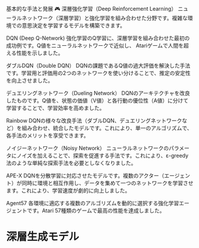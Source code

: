 基本的な手法と発展 🎮
深層強化学習（Deep Reinforcement Learning）
ニューラルネットワーク（深層学習）と強化学習を組み合わせた分野です。複雑な環境での意思決定を学習するモデルを構築できます。

DQN (Deep Q-Network)
強化学習のQ学習に、深層学習を組み合わせた最初の成功例です。Q値をニューラルネットワークで近似し、 Atariゲームで人間を超える性能を示しました。

ダブルDQN（Double DQN）
DQNの課題であるQ値の過大評価を解決した手法です。学習用と評価用の2つのネットワークを使い分けることで、推定の安定性を向上させました。

デュエリングネットワーク（Dueling Network）
DQNのアーキテクチャを改良したものです。Q値を、状態の価値（V値）と各行動の優位性（A値）に分けて学習することで、学習効率を高めました。

Rainbow
DQNの様々な改良手法（ダブルDQN、デュエリングネットワークなど）を組み合わせ、統合したモデルです。これにより、単一のアルゴリズムで、各手法のメリットを享受できます。

ノイジーネットワーク（Noisy Network）
ニューラルネットワークのパラメータにノイズを加えることで、探索を促進する手法です。これにより、ε-greedy法のような単純な探索手法を必要としなくなりました。

APE-X
DQNを分散学習に対応させたモデルです。複数のアクター（エージェント）が同時に環境と相互作用し、データを集めて一つのネットワークを学習させます。これにより、学習速度が劇的に向上しました。

Agent57
各環境に適応する複数のアルゴリズムを動的に選択する強化学習エージェントです。Atari 57種類のゲームで最高の性能を達成しました。

# 深層生成モデル
